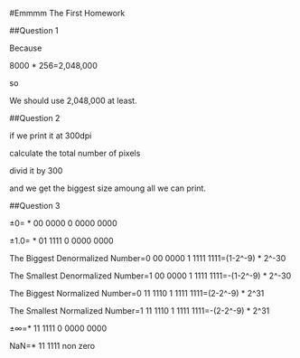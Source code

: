 #Emmmm The First Homework

##Question 1

Because

8000 * 256=2,048,000

so 

We should use 2,048,000 at least.

 
##Question 2

if we print it at 300dpi

calculate the total number of pixels

divid it by 300

and we get the biggest size amoung all we can print.

 
##Question 3

±0= * 00 0000 0 0000 0000

±1.0= * 01 1111 0 0000 0000

The Biggest Denormalized Number=0 00 0000 1 1111 1111=(1-2^-9) * 2^-30

The Smallest Denormalized Number=1 00 0000 1 1111 1111=-(1-2^-9) * 2^-30

The Biggest Normalized Number=0 11 1110 1 1111 1111=(2-2^-9) * 2^31

The Smallest Normalized Number=1 11 1110 1 1111 1111=-(2-2^-9) * 2^31

±∞=* 11 1111 0 0000 0000

NaN=* 11 1111 non zero
